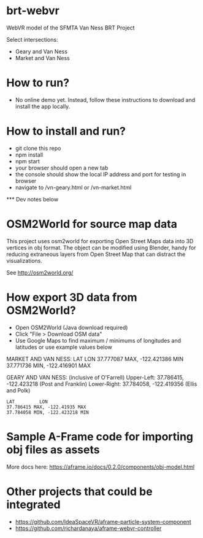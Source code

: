 # brt-webvr
WebVR model of the SFMTA Van Ness BRT Project

Select intersections:
- Geary and Van Ness
- Market and Van Ness

# How to run?
* No online demo yet. Instead, follow these instructions to download and install the app locally.

# How to install and run?
* git clone this repo
* npm install
* npm start
* your browser should open a new tab
* the console should show the local IP address and port for testing in browser
* navigate to /vn-geary.html or /vn-market.html

*** Dev notes below

# OSM2World for source map data
This project uses osm2world for exporting Open Street Maps data into 3D vertices in obj format. The object can be modified using Blender, handy for reducing extraneous layers from Open Street Map that can distract the visualizations.

See http://osm2world.org/

# How export 3D data from OSM2World?
* Open OSM2World (Java download required)
* Click "File > Download OSM data"
* Use Google Maps to find maximum / minimums of longitudes and latitudes or use example values below

MARKET AND VAN NESS:
LAT			LON
	37.777087 MAX, -122.421386 MIN
	37.771736 MIN, -122.416901 MAX

GEARY AND VAN NESS: (inclusive of O'Farrell)
	Upper-Left: 37.786415, -122.423218 (Post and Franklin)
	Lower-Right: 37.784058, -122.419356 (Ellis and Polk)

	LAT			LON
	37.786415 MAX, -122.41935 MAX
	37.784058 MIN, -122.423218 MIN

# Sample A-Frame code for importing obj files as assets
<a-scene>
  <a-assets>
    <a-asset-item id="tree-obj" src="/path/to/tree.obj"></a-asset-item>
  </a-assets>
</a-scene>

More docs here:
https://aframe.io/docs/0.2.0/components/obj-model.html

# Other projects that could be integrated
* https://github.com/IdeaSpaceVR/aframe-particle-system-component
* https://github.com/richardanaya/aframe-webvr-controller
